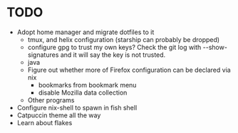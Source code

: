 # TODO

- Adopt home manager and migrate dotfiles to it
  - tmux, and helix configuration (starship can probably be dropped)
  - configure gpg to trust my own keys? Check the git log with --show-signatures and it will say the key is not trusted.
  - java
  - Figure out whether more of Firefox configuration can be declared via nix
    - bookmarks from bookmark menu
    - disable Mozilla data collection
  - Other programs
- Configure nix-shell to spawn in fish shell
- Catpuccin theme all the way
- Learn about flakes

